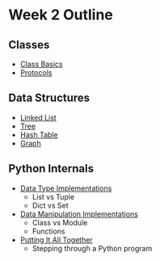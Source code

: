 # Week 2 Outline

## Classes
* [Class Basics](https://github.com/ByteAcademy-Curriculum/Data-Science/blob/master/Slides/Phase%201/Week%202/Slides/Classes/Class-Basics.md)
* [Protocols](https://github.com/ByteAcademy-Curriculum/Data-Science/blob/master/Slides/Phase%201/Week%202/Slides/Classes/Protocols.md)

## Data Structures
* [Linked List](https://github.com/ByteAcademy-Curriculum/Data-Science/blob/master/Slides/Phase%201/Week%202/Slides/DataStructures/LinkedList.md)
* [Tree](https://github.com/ByteAcademy-Curriculum/Data-Science/blob/master/Slides/Phase%201/Week%202/Slides/DataStructures/Tree.md)
* [Hash Table](https://github.com/ByteAcademy-Curriculum/Data-Science/blob/master/Slides/Phase%201/Week%202/Slides/DataStructures/HashTable.md)
* [Graph](https://github.com/ByteAcademy-Curriculum/Data-Science/blob/master/Slides/Phase%201/Week%202/Slides/DataStructures/Graph.md)

## Python Internals
* [Data Type Implementations](https://github.com/ByteAcademy-Curriculum/Data-Science/blob/master/Slides/Phase%201/Week%202/Slides/Python-Internals/ListVsTable.md)
  * List vs Tuple
  * Dict vs Set
* [Data Manipulation Implementations](https://github.com/ByteAcademy-Curriculum/Data-Science/blob/master/Slides/Phase%201/Week%202/Slides/Python-Internals/DictVsSet.md)
  * Class vs Module
  * Functions
* [Putting It All Together](https://github.com/ByteAcademy-Curriculum/Data-Science/blob/master/Slides/Phase%201/Week%202/Slides/Python-Internals/PuttingItAllTogether.md)
  * Stepping through a Python program
